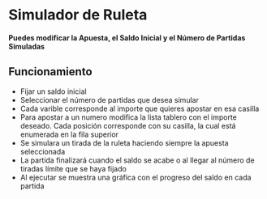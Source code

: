 # Simulador de Ruleta

#### Puedes modificar la Apuesta, el Saldo Inicial y el Número de Partidas Simuladas

## Funcionamiento

- Fijar un saldo inicial
- Seleccionar el número de partidas que desea simular
- Cada varible corresponde al importe que quieres apostar en esa casilla
- Para apostar a un numero modifica la lista tablero con el importe deseado. Cada posición corresponde con su casilla, la cual está enumerada en la fila superior
- Se simulara un tirada de la ruleta haciendo siempre la apuesta seleccionada
- La partida finalizará cuando el saldo se acabe o al llegar al número de tiradas límite que se haya fijado
- Al ejecutar se muestra una gráfica con el progreso del saldo en cada partida
